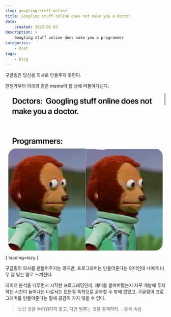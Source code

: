 ```yaml
---
slug: googling-stuff-online
title: Googling stuff online does not make you a doctor
date:
    created: 2022-01-03
description: >
    Googling stuff online does make you a programmer
categories:
    - Post
tags:
    - blog
---
```


구글링은 당신을 의사로 만들주지 못한다.  

<!-- more -->

언젠가부터 아래와 같은 meme이 웹 상에 떠돌아다닌다.  

![googling_stuff_online_does_not_make_you_a_doctor](img/googling_stuff_online_does_not_make_you_a_doctor.jpg){ loading=lazy }

구글링이 의사를 만들어주지는 않지만, 프로그래머는 만들어준다는 의미인데 나에게 너무 잘 맞는 말로 느껴진다.  

데이터 분석을 다루면서 시작한 프로그래밍인데, 재미를 붙여버렸는지 자꾸 개발에 투자하는 시간이 늘어나는 나로서는 모든걸 독학으로 공부할 수 밖에 없었고, 구글링이 프로그래머를 만들어준다는 말에 공감이 가지 않을 수 없다.  

> 느린 것을 두려워하지 말고, 다만 멈추는 것을 경계하라. - 중국 속담